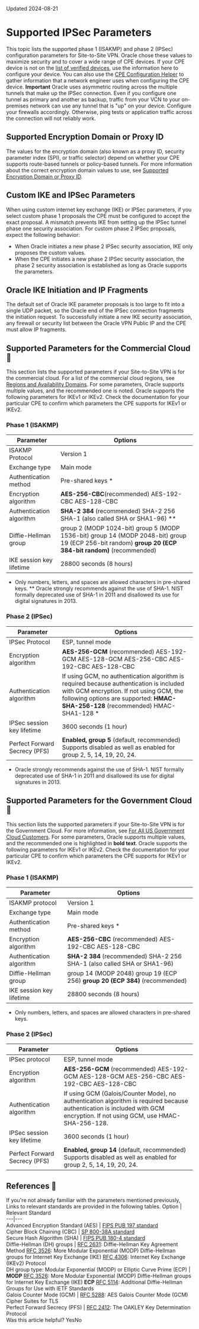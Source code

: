 Updated 2024-08-21
# Supported IPSec Parameters
This topic lists the supported phase 1 (ISAKMP) and phase 2 (IPSec) configuration parameters for Site-to-Site VPN. Oracle chose these values to maximize security and to cover a wide range of CPE devices. If your CPE device is not on the [list of verified devices](https://docs.oracle.com/en-us/iaas/Content/Network/Reference/CPElist.htm#Verified_CPE_Devices), use the information here to configure your device. 
You can also use the [CPE Configuration Helper](https://docs.oracle.com/en-us/iaas/Content/Network/Tasks/CPEconfigurationhelper.htm#Using_the_CPE_Configuration_Helper) to gather information that a network engineer uses when configuring the CPE device.
**Important** Oracle uses asymmetric routing across the multiple tunnels that make up the IPSec connection. Even if you configure one tunnel as primary and another as backup, traffic from your VCN to your on-premises network can use any tunnel that is "up" on your device. Configure your firewalls accordingly. Otherwise, ping tests or application traffic across the connection will not reliably work. 
## Supported Encryption Domain or Proxy ID
The values for the encryption domain (also known as a proxy ID, security parameter index (SPI), or traffic selector) depend on whether your CPE supports route-based tunnels or policy-based tunnels. For more information about the correct encryption domain values to use, see [Supported Encryption Domain or Proxy ID](https://docs.oracle.com/en-us/iaas/Content/Network/Tasks/ipsecencryptiondomains.htm#Supported_Encryption_Domain_or_Proxy_ID).
## Custom IKE and IPSec Parameters
When using custom internet key exchange (IKE) or IPSec parameters, if you select custom phase 1 proposals the CPE must be configured to accept the exact proposal. A mismatch prevents IKE from setting up the IPSec tunnel phase one security association.
For custom phase 2 IPSec proposals, expect the following behavior:
  * When Oracle initiates a new phase 2 IPSec security association, IKE only proposes the custom values.
  * When the CPE initiates a new phase 2 IPSec security association, the phase 2 security association is established as long as Oracle supports the parameters.


## Oracle IKE Initiation and IP Fragments 
The default set of Oracle IKE parameter proposals is too large to fit into a single UDP packet, so the Oracle end of the IPSec connection fragments the initiation request. To successfully initiate a new IKE security association, any firewall or security list between the Oracle VPN Public IP and the CPE must allow IP fragments.
## Supported Parameters for the Commercial Cloud 🔗 
This section lists the supported parameters if your Site-to-Site VPN is for the commercial cloud. For a list of the commercial cloud regions, see [Regions and Availability Domains](https://docs.oracle.com/iaas/Content/General/Concepts/regions.htm).
For some parameters, Oracle supports multiple values, and the recommended one is noted.
Oracle supports the following parameters for IKEv1 or IKEv2. Check the documentation for your particular CPE to confirm which parameters the CPE supports for IKEv1 or IKEv2.
### Phase 1 (ISAKMP)
Parameter | Options  
---|---  
ISAKMP Protocol |  Version 1  
Exchange type |  Main mode  
Authentication method |  Pre-shared keys *  
Encryption algorithm |  **AES-256-CBC**(recommended) AES-192-CBC AES-128-CBC  
Authentication algorithm |  **SHA-2 384** (recommended) SHA-2 256 SHA-1 (also called SHA or SHA1-96) **   
Diffie-Hellman group |  group 2 (MODP 1024-bit) group 5 (MODP 1536-bit) group 14 (MODP 2048-bit) group 19 (ECP 256-bit random) **group 20 (ECP 384-bit random)** (recommended)  
IKE session key lifetime |  28800 seconds (8 hours)  
* Only numbers, letters, and spaces are allowed characters in pre-shared keys. ** Oracle strongly recommends against the use of SHA-1. NIST formally deprecated use of SHA-1 in 2011 and disallowed its use for digital signatures in 2013.  
### Phase 2 (IPSec)
Parameter | Options  
---|---  
IPSec Protocol |  ESP, tunnel mode  
Encryption algorithm |  **AES-256-GCM** (recommended) AES-192-GCM AES-128-GCM AES-256-CBC AES-192-CBC AES-128-CBC  
Authentication algorithm |  If using GCM, no authentication algorithm is required because authentication is included with GCM encryption. If not using GCM, the following options are supported: **HMAC-SHA-256-128** (recommended) HMAC-SHA1-128 *  
IPSec session key lifetime |  3600 seconds (1 hour)  
Perfect Forward Secrecy (PFS) |  **Enabled, group 5** (default, recommended) Supports disabled as well as enabled for group 2, 5, 14, 19, 20, 24.  
* Oracle strongly recommends against the use of SHA-1. NIST formally deprecated use of SHA-1 in 2011 and disallowed its use for digital signatures in 2013.  
## Supported Parameters for the Government Cloud 🔗 
This section lists the supported parameters if your Site-to-Site VPN is for the Government Cloud. For more information, see [For All US Government Cloud Customers](https://docs.oracle.com/iaas/Content/General/Concepts/govinfo.htm).
For some parameters, Oracle supports multiple values, and the recommended one is highlighted in **bold text**.
Oracle supports the following parameters for IKEv1 or IKEv2. Check the documentation for your particular CPE to confirm which parameters the CPE supports for IKEv1 or IKEv2.
### Phase 1 (ISAKMP)
Parameter | Options  
---|---  
ISAKMP protocol |  Version 1  
Exchange type |  Main mode  
Authentication method |  Pre-shared keys *  
Encryption algorithm |  **AES-256-CBC** (recommended) AES-192-CBC AES-128-CBC  
Authentication algorithm |  **SHA-2 384** (recommended) SHA-2 256 SHA-1 (also called SHA or SHA1-96)   
Diffie-Hellman group |  group 14 (MODP 2048) group 19 (ECP 256) **group 20 (ECP 384)** (recommended)  
IKE session key lifetime |  28800 seconds (8 hours)  
* Only numbers, letters, and spaces are allowed characters in pre-shared keys.  
### Phase 2 (IPSec)
Parameter | Options  
---|---  
IPSec protocol |  ESP, tunnel mode  
Encryption algorithm |  **AES-256-GCM** (recommended) AES-192-GCM AES-128-GCM AES-256-CBC AES-192-CBC AES-128-CBC  
Authentication algorithm |  If using GCM (Galois/Counter Mode), no authentication algorithm is required because authentication is included with GCM encryption. If not using GCM, use HMAC-SHA-256-128.  
IPSec session key lifetime |  3600 seconds (1 hour)  
Perfect Forward Secrecy (PFS) |  **Enabled, group 14** (default, recommended)  Supports disabled as well as enabled for group 2, 5, 14, 19, 20, 24.  
## References 🔗 
If you're not already familiar with the parameters mentioned previously, Links to relevant standards are provided in the following tables.
Option | Relevant Standard  
---|---  
Advanced Encryption Standard (AES)  | [FIPS PUB 197 standard](https://csrc.nist.gov/publications/detail/fips/197/final)  
Cipher Block Chaining (CBC) | [SP 800-38A standard](https://csrc.nist.gov/publications/detail/sp/800-38a/final)  
Secure Hash Algorithm (SHA) | [FIPS PUB 180-4 standard](https://csrc.nist.gov/publications/detail/fips/180/4/final)  
Diffie-Hellman (DH) groups |  [RFC 2631](https://tools.ietf.org/html/rfc2631): Diffie-Hellman Key Agreement Method [RFC 3526](https://tools.ietf.org/html/rfc3526): More Modular Exponential (MODP) Diffie-Hellman groups for Internet Key Exchange (IKE) [RFC 4306](https://tools.ietf.org/html/rfc4306): Internet Key Exchange (IKEv2) Protocol  
DH group type: Modular Exponential (MODP) or Elliptic Curve Prime (ECP) |  **MODP** [RFC 3526](https://tools.ietf.org/html/rfc3526): More Modular Exponential (MODP) Diffie-Hellman groups for Internet Key Exchange (IKE) **ECP** [RFC 5114](https://datatracker.ietf.org/doc/html/rfc5114): Additional Diffie-Hellman Groups for Use with IETF Standards  
Galois Counter Mode (GCM) |  [RFC 5288](https://datatracker.ietf.org/doc/html/rfc5288): AES Galois Counter Mode (GCM) Cipher Suites for TLS  
Perfect Forward Secrecy (PFS) | [RFC 2412](https://datatracker.ietf.org/doc/html/rfc2412): The OAKLEY Key Determination Protocol  
Was this article helpful?
YesNo

